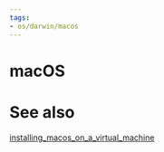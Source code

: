 ```yaml
---
tags:
- os/darwin/macos
---
```

# macOS

# See also
[installing_macos_on_a_virtual_machine](/external/installing_macos_on_a_virtual_machine.md)